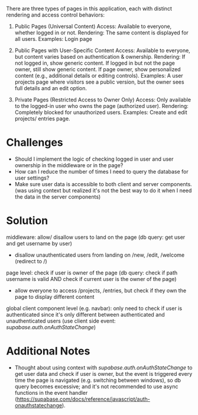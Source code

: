 There are three types of pages in this application, each with distinct rendering and access control behaviors:

1. Public Pages (Universal Content)
Access: Available to everyone, whether logged in or not.
Rendering: The same content is displayed for all users.
Examples: Login page

2. Public Pages with User-Specific Content
Access: Available to everyone, but content varies based on authentication & ownership.
Rendering:
If not logged in, show generic content.
If logged in but not the page owner, still show generic content.
If page owner, show personalized content (e.g., additional details or editing controls).
Examples: A user projects page where visitors see a public version, but the owner sees full details and an edit option.

3. Private Pages (Restricted Access to Owner Only)
Access: Only available to the logged-in user who owns the page (authorized user).
Rendering: Completely blocked for unauthorized users.
Examples: Create and edit projects/ entries page.

# Challenges
- Should I implement the logic of checking logged in user and user ownership in the middleware or in the page?
- How can I reduce the number of times I need to query the database for user settings?
- Make sure user data is accessible to both client and server components. (was using context but realized it's not the best way to do it when I need the data in the server components)

# Solution
middleware: allow/ disallow users to land on the page (db query: get user and get username by user)
- disallow unauthenticated users from landing on /new, /edit, /welcome (redirect to /)

page level: check if user is owner of the page (db query: check if path username is valid AND check if current user is the owner of the page)
- allow everyone to access /projects, /entries, but check if they own the page to display different content

global client component level (e.g. navbar): only need to check if user is authenticated since it's only different between authenticated and unauthenticated users (use client side event: *supabase.auth.onAuthStateChange*)

# Additional Notes
- Thought about using context with *supabase.auth.onAuthStateChange* to get user data and check if user is owner, but the event is triggered every time the page is navigated (e.g. switching between windows), so db query becomes excessive; and it's not recommended to use async functions in the event handler (https://supabase.com/docs/reference/javascript/auth-onauthstatechange).
